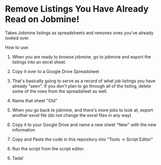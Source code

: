 # Remove Listings You Have Already Read on Jobmine!
Takes Jobmine listings as spreadsheets and removes ones you've already looked over. 

How to use: 
1. When you are ready to browse jobmine, go to jobmine and export the listings into an excel sheet. 


2. Copy it over to a Google Drive Spreadsheet


3. That's basically going to serve as a record of what job listings you have already "seen". If you don't plan to go through all of the listing, delete some of the rows from the spreadsheet as well. 


4. Name that sheet "Old" 


5. When you go back to jobmine, and there's more jobs to look at, export another excel file (do not change the excel files in any way)


6. Copy it to your Google Drive and name a new sheet "New" with the new information


7. Copy and Paste the code in this repository into "Tools -> Script Editor" 


8. Run the script from the script editor. 


9. Tada!
